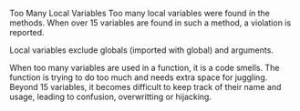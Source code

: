 Too Many Local Variables
Too many local variables were found in the methods. When over 15 variables are found in such a method, a violation is reported.

Local variables exclude globals (imported with global) and arguments. 

When too many variables are used in a function, it is a code smells. The function is trying to do too much and needs extra space for juggling.
Beyond 15 variables, it becomes difficult to keep track of their name and usage, leading to confusion, overwritting or hijacking. 

<?php

// This function is OK : 3 vars are arguments, 3 others are globals.
function a20a3g3($a1, $a2, $a3) {
    global $a4, $a5, $a6;
    
    $a1  = 1;
    $a2  = 2;
    $a3  = 3 ;
    $a4  = 4 ;
    $a5  = 5 ;
    $a6  = 6 ;
    $a7  = 7 ;
    $a8  = 8 ;
    $a9  = 9 ;
    $a10 = 10;
    $a11  = 11;
    $a12  = 12;
    $a13  = 13 ;
    $a14  = 14 ;
    $a15  = 15 ;
    $a16  = 16 ;
    $a17  = 17 ;
    $a18  = 18 ;
    $a19  = 19 ;
    $a20 = 20;

}

// This function has too many variables
function a20() {
    
    $a1  = 1;
    $a2  = 2;
    $a3  = 3 ;
    $a4  = 4 ;
    $a5  = 5 ;
    $a6  = 6 ;
    $a7  = 7 ;
    $a8  = 8 ;
    $a9  = 9 ;
    $a10 = 10;
    $a11  = 11;
    $a12  = 12;
    $a13  = 13 ;
    $a14  = 14 ;
    $a15  = 15 ;
    $a16  = 16 ;
    $a17  = 17 ;
    $a18  = 18 ;
    $a19  = 19 ;
    $a20 = 20;

}

?>

